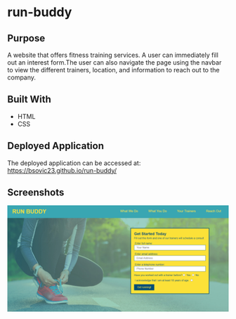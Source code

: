 # run-buddy

## Purpose

A website that offers fitness training services. A user can immediately fill out an interest form.The user can also navigate the page using the navbar to view the different trainers, location, and information to reach out to the company.

## Built With

* HTML
* CSS

## Deployed Application

The deployed application can be accessed at:
https://bsovic23.github.io/run-buddy/

## Screenshots

![](assets/images/runbuddy-home.PNG)

